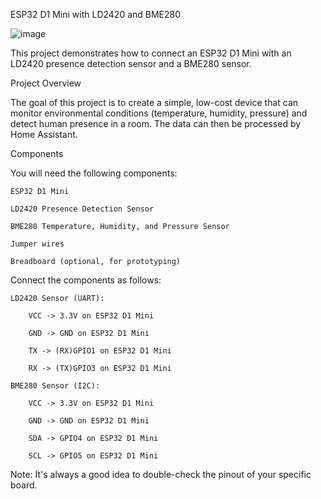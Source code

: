 ESP32 D1 Mini with LD2420 and BME280

![image](https://github.com/user-attachments/assets/2a38d163-fad5-4234-9cee-a4aa1945e17a)

This project demonstrates how to connect an ESP32 D1 Mini with an LD2420 presence detection sensor and a BME280 sensor. 

Project Overview

The goal of this project is to create a simple, low-cost device that can monitor environmental conditions (temperature, humidity, pressure) and detect human presence in a room. The data can then be processed by Home Assistant.

Components

You will need the following components:

    ESP32 D1 Mini

    LD2420 Presence Detection Sensor

    BME280 Temperature, Humidity, and Pressure Sensor

    Jumper wires

    Breadboard (optional, for prototyping)


Connect the components as follows:

    LD2420 Sensor (UART):

        VCC -> 3.3V on ESP32 D1 Mini

        GND -> GND on ESP32 D1 Mini

        TX -> (RX)GPIO1 on ESP32 D1 Mini

        RX -> (TX)GPIO3 on ESP32 D1 Mini

    BME280 Sensor (I2C):

        VCC -> 3.3V on ESP32 D1 Mini

        GND -> GND on ESP32 D1 Mini

        SDA -> GPIO4 on ESP32 D1 Mini

        SCL -> GPIO5 on ESP32 D1 Mini

Note: It's always a good idea to double-check the pinout of your specific board.